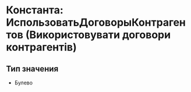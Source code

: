 ﻿# Константа: ИспользоватьДоговорыКонтрагентов (Використовувати договори контрагентів)

## Тип значения

- Булево

